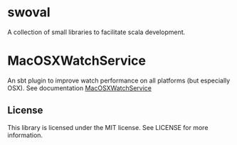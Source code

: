 swoval
===
A collection of small libraries to facilitate scala development.

MacOSXWatchService
=

An sbt plugin to improve watch performance on all platforms (but especially OSX).
See documentation [MacOSXWatchService](plugin/README.md)

License
---
This library is licensed under the MIT license. See LICENSE for more information.
